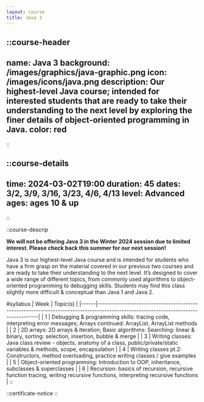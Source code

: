 ```yaml
---
layout: course
title: Java 3
---
```


::course-header
---
name: Java 3
background: /images/graphics/java-graphic.png
icon: /images/icons/java.png
description: Our highest-level Java course; intended for interested students that are ready to take their understanding to the next level by exploring the finer details of object-oriented programming in Java. 
color: red
---
::

::course-details
---
time: 2024-03-02T19:00
duration: 45
dates: 3/2, 3/9, 3/16, 3/23, 4/6, 4/13
level: Advanced
ages: ages 10 & up
---
::

::course-descrip

**We will not be offering Java 3 in the Winter 2024 session due to limited interest. Please check back this summer for our next session!**

Java 3 is our highest-level Java course and is intended for students who have a firm grasp on the material covered in our previous two courses and are ready to take their understanding to the next level. It’s designed to cover a wide range of different topics, from commonly used algorithms to object-oriented programming to debugging skills. Students may find this class slightly more difficult & conceptual than Java 1 and Java 2.

#syllabus
| Week | Topic(s)                                                                                                                           |
|------|------------------------------------------------------------------------------------------------------------------------------------|
| 1    | Debugging & programming skills:  tracing code, interpreting error messages; Arrays continued:  ArrayList, ArrayList methods        |
| 2    | 2D arrays:  2D arrays & iteration; Basic algorithms:  Searching: linear & binary, sorting: selection, insertion, bubble & merge    |
| 3    | Writing classes:  Java class review - objects, anatomy of a class, public/private/static variables & methods, scope, encapsulation |
| 4    | Writing classes pt.2:  Constructors, method overloading, practice writing classes / give examples                                  |
| 5    | Object-oriented programming:  Introduction to OOP, inheritance, subclasses & superclasses                                          |
| 6    | Recursion:  basics of recursion, recursive function tracing, writing recursive functions, interpreting recursive functions         |
::

::certificate-notice
::
